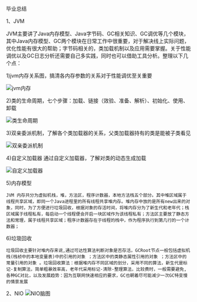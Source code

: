 毕业总结

1、JVM

   JVM主要讲了Java内存模型、Java字节码、GC相关知识、GC调优等几个模块，其中Java内存模型、GC两个模块在日常工作中很重要，对于解决线上实际问题，优化性能有很大的帮助；字节码相关的，类加载机制以及应用需要掌握。关于性能调优以及GC日志分析还需要自己多实践，同时也可以借助工具分析。整理以下几个点：
   
   1)jvm内存关系图，搞清各内存参数的关系对于性能调优至关重要
   
   ![jvm内存](https://user-images.githubusercontent.com/5638600/129480612-7234e18b-cd00-4770-bb2c-c3d525563b8c.jpg)

   2)类的生命周期，七个步骤：加载、链接（效验、准备、解析）、初始化、使用、卸载
   
   ![类生命周期](https://user-images.githubusercontent.com/5638600/129481059-c512fa6a-e519-46f0-b9a8-742f785410cf.jpeg)
   
   3)双亲委派机制，了解各个类加载器的关系，父类加载器持有的类是能被子类看见
   
   ![双亲委派机制](https://user-images.githubusercontent.com/5638600/129481120-c0bf0683-0685-437c-b42c-9d3742dee08f.jpeg)
   
   4)自定义加载器 通过自定义加载器，了解对类的动态生成加载
    
   ![自定义加载器](https://user-images.githubusercontent.com/5638600/129481342-2554d018-0f30-4104-b056-92fa5f4fc6df.jpeg) 
   
   
   5)内存模型
     
    JVM 内存共分为虚拟机栈，堆，方法区，程序计数器，本地方法栈五个部分。其中堆区域属于线程共享区域，即同一个Java进程里的所有线程共享堆内存。堆内存中放的是所有new出来的对象，同时，为了方便进行垃圾回收，根据对象的存活时间，将堆内存分为了新生代和老年代；栈区域属于线程私有，每启动一个线程便会开启一块区域作为该线程私有；方法区主要放了静态方法和常理，属于线程共享区域；程序计数器存在于线程的栈中，作为程序执行到第几行的一个计数器；
   
   6)垃圾回收
   
    垃圾回收主要针对堆内存来说,通过可达性算法判断对象是否存活，GCRoot节点一般包括虚拟机栈(栈桢中的本地变量表)中的引用的对象 ；方法区中的类静态属性引用的对象 ；方法区中的常量引用的对象 。垃圾回收算法：根据堆内存不同区域的划分，采用不同的算法，新生代是标记-复制算法，简单粗暴效率高，老年代采用标记-清除-整理算法，比较费时，一般需要避免,各种GC对比，以及发展趋势：因为互联网快速相应的要求，GC也朝着尽可能减少一次GC特变慢的情景发展

   
 2、NIO
    ![NIO脑图](https://user-images.githubusercontent.com/5638600/129480851-6b4e4d6f-92ef-4780-aeff-3f4606d4e5fd.png)

